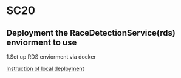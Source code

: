 # SC20

## Deployment the RaceDetectionService(rds) enviorment to use

1.Set up RDS enviorment via docker

[Instruction of local deployment](deployment.md)
